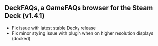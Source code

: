 ## DeckFAQs, a GameFAQs browser for the Steam Deck (v1.4.1)

-   Fix issue with latest stable Decky release
-   Fix minor styling issue with plugin when on higher resolution displays (docked)

